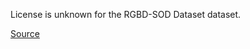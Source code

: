 License is unknown for the RGBD-SOD Dataset dataset.

[Source](https://www.kaggle.com/datasets/thinhhuynh3108/rgbdsod-set1)